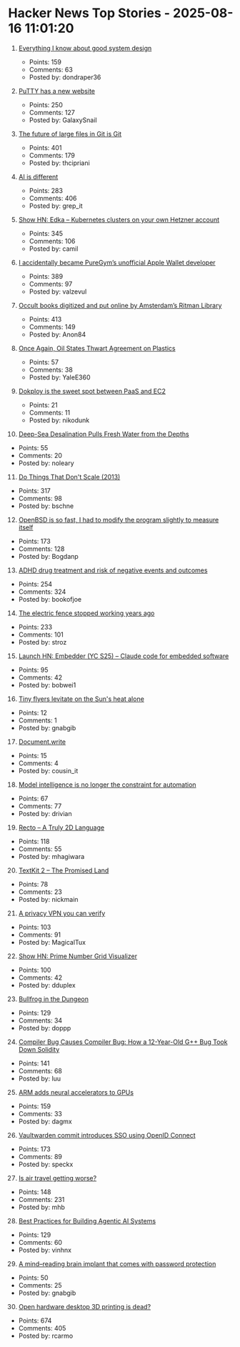 # Hacker News Top Stories - 2025-08-16 11:01:20

1. [Everything I know about good system design](https://www.seangoedecke.com/good-system-design/)
   - Points: 159
   - Comments: 63
   - Posted by: dondraper36

2. [PuTTY has a new website](https://putty.software/)
   - Points: 250
   - Comments: 127
   - Posted by: GalaxySnail

3. [The future of large files in Git is Git](https://tylercipriani.com/blog/2025/08/15/git-lfs/)
   - Points: 401
   - Comments: 179
   - Posted by: thcipriani

4. [AI is different](https://www.antirez.com/news/155)
   - Points: 283
   - Comments: 406
   - Posted by: grep_it

5. [Show HN: Edka – Kubernetes clusters on your own Hetzner account](https://edka.io)
   - Points: 345
   - Comments: 106
   - Posted by: camil

6. [I accidentally became PureGym’s unofficial Apple Wallet developer](https://drobinin.com/posts/how-i-accidentally-became-puregyms-unofficial-apple-wallet-developer/)
   - Points: 389
   - Comments: 97
   - Posted by: valzevul

7. [Occult books digitized and put online by Amsterdam’s Ritman Library](https://www.openculture.com/2025/08/2178-occult-books-now-digitized-put-online.html)
   - Points: 413
   - Comments: 149
   - Posted by: Anon84

8. [Once Again, Oil States Thwart Agreement on Plastics](https://e360.yale.edu/digest/global-plastics-treaty)
   - Points: 57
   - Comments: 38
   - Posted by: YaleE360

9. [Dokploy is the sweet spot between PaaS and EC2](https://nikodunk.com/2025-06-10-diy-serverless-(coreos-+-dokploy))
   - Points: 21
   - Comments: 11
   - Posted by: nikodunk

10. [Deep-Sea Desalination Pulls Fresh Water from the Depths](https://www.scientificamerican.com/article/deep-sea-desalination-pulls-drinking-water-from-the-depths/)
   - Points: 55
   - Comments: 20
   - Posted by: noleary

11. [Do Things That Don't Scale (2013)](https://paulgraham.com/ds.html)
   - Points: 317
   - Comments: 98
   - Posted by: bschne

12. [OpenBSD is so fast, I had to modify the program slightly to measure itself](https://flak.tedunangst.com/post/is-OpenBSD-10x-faster-than-Linux)
   - Points: 173
   - Comments: 128
   - Posted by: Bogdanp

13. [ADHD drug treatment and risk of negative events and outcomes](https://www.bmj.com/content/390/bmj-2024-083658)
   - Points: 254
   - Comments: 324
   - Posted by: bookofjoe

14. [The electric fence stopped working years ago](https://soonly.com/electric-fences/)
   - Points: 233
   - Comments: 101
   - Posted by: stroz

15. [Launch HN: Embedder (YC S25) – Claude code for embedded software](undefined)
   - Points: 95
   - Comments: 42
   - Posted by: bobwei1

16. [Tiny flyers levitate on the Sun's heat alone](https://www.nature.com/articles/d41586-025-02576-w)
   - Points: 12
   - Comments: 1
   - Posted by: gnabgib

17. [Document.write](https://vladimirslepnev.me/write)
   - Points: 15
   - Comments: 4
   - Posted by: cousin_it

18. [Model intelligence is no longer the constraint for automation](https://latentintent.substack.com/p/model-intelligence-is-no-longer-the)
   - Points: 67
   - Comments: 77
   - Posted by: drivian

19. [Recto – A Truly 2D Language](https://masatohagiwara.net/recto.html)
   - Points: 118
   - Comments: 55
   - Posted by: mhagiwara

20. [TextKit 2 – The Promised Land](https://blog.krzyzanowskim.com/2025/08/14/textkit-2-the-promised-land/)
   - Points: 78
   - Comments: 23
   - Posted by: nickmain

21. [A privacy VPN you can verify](https://vp.net/l/en-US/blog/Don%27t-Trust-Verify)
   - Points: 103
   - Comments: 91
   - Posted by: MagicalTux

22. [Show HN: Prime Number Grid Visualizer](https://enda.sh/primegrid/)
   - Points: 100
   - Comments: 42
   - Posted by: dduplex

23. [Bullfrog in the Dungeon](https://www.filfre.net/2025/08/bullfrog-in-the-dungeon/)
   - Points: 129
   - Comments: 34
   - Posted by: doppp

24. [Compiler Bug Causes Compiler Bug: How a 12-Year-Old G++ Bug Took Down Solidity](https://osec.io/blog/2025-08-11-compiler-bug-causes-compiler-bug/)
   - Points: 141
   - Comments: 68
   - Posted by: luu

25. [ARM adds neural accelerators to GPUs](https://newsroom.arm.com/news/arm-announces-arm-neural-technology)
   - Points: 159
   - Comments: 33
   - Posted by: dagmx

26. [Vaultwarden commit introduces SSO using OpenID Connect](https://github.com/dani-garcia/vaultwarden/pull/3899)
   - Points: 173
   - Comments: 89
   - Posted by: speckx

27. [Is air travel getting worse?](https://www.maximum-progress.com/p/is-air-travel-getting-worse)
   - Points: 148
   - Comments: 231
   - Posted by: mhb

28. [Best Practices for Building Agentic AI Systems](https://userjot.com/blog/best-practices-building-agentic-ai-systems)
   - Points: 129
   - Comments: 60
   - Posted by: vinhnx

29. [A mind–reading brain implant that comes with password protection](https://www.nature.com/articles/d41586-025-02589-5)
   - Points: 50
   - Comments: 25
   - Posted by: gnabgib

30. [Open hardware desktop 3D printing is dead?](https://www.josefprusa.com/articles/open-hardware-in-3d-printing-is-dead/)
   - Points: 674
   - Comments: 405
   - Posted by: rcarmo

